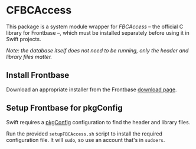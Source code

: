 # CFBCAccess

This package is a system module wrapper for *FBCAccess* – the official C library for Frontbase –, which must be installed separately before using it in Swift projects.

_Note: the database itself does not need to be running, only the header and library files matter._


## Install Frontbase

Download an appropriate installer from the Frontbase [download page](http://www.frontbase.com/cgi-bin/WebObjects/FBWebSite).

## Setup Frontbase for pkgConfig

Swift requires a [pkgConfig](https://github.com/apple/swift-package-manager/blob/master/Documentation/PackageDescriptionV4.md#pkgconfig) configuration to find the header and library files.

Run the provided `setupFBCAccess.sh` script to install the required configuration file. It will `sudo`, so use an account that's in `sudoers`.
